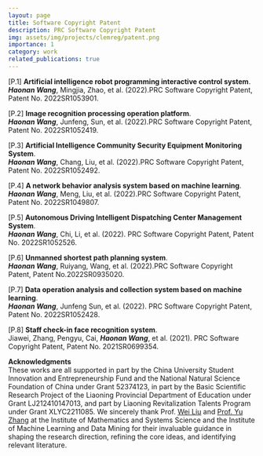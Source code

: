 ```yaml
---
layout: page
title: Software Copyright Patent
description: PRC Software Copyright Patent
img: assets/img/projects/clemreg/patent.png
importance: 1
category: work
related_publications: true
---
```


[P.1] **Artificial intelligence robot programming interactive control system**.\
      ***Haonan Wang***, Mingjia, Zhao, et al. (2022).PRC Software Copyright Patent, Patent No. 2022SR1053901.
 
[P.2] **Image recognition processing operation platform**. \
      ***Haonan Wang***, Junfeng, Sun, et al. (2022).PRC Software Copyright Patent, Patent No. 2022SR1052419.
      
[P.3] **Artificial Intelligence Community Security Equipment Monitoring System**.\
      ***Haonan Wang***, Chang, Liu, et al. (2022).PRC Software Copyright Patent, Patent No. 2022SR1052492.
      
[P.4] **A network behavior analysis system based on machine learning**.\
      ***Haonan Wang***, Meng, Liu, et al. (2022).PRC Software Copyright Patent, Patent No. 2022SR1049807.
      
[P.5] **Autonomous Driving Intelligent Dispatching Center Management System**.\
      ***Haonan Wang***, Chi, Li, et al. (2022). PRC Software Copyright Patent, Patent No. 2022SR1052526.
      
[P.6] **Unmanned shortest path planning system**.\
      ***Haonan Wang***, Ruiyang, Wang, et al. (2022).PRC Software Copyright Patent, Patent No.2022SR0935020.
      
[P.7] **Data operation analysis and collection system based on machine learning**. \
      ***Haonan Wang***, Junfeng Sun, et al. (2022). PRC Software Copyright Patent, Patent No. 2022SR1052428.
      
[P.8] **Staff check-in face recognition system**.\
    Jiawei, Zhang, Pengyu, Cai, ***Haonan Wang***, et al. (2021). PRC Software Copyright Patent, Patent No. 2021SR0699354.

**Acknowledgments**\
     These works are all supported in part by the China University Student Innovation and Entrepreneurship Fund and the National Natural Science Foundation of China under Grant 52374123, in part by the Basic Scientific Research Project of the Liaoning Provincial Department of Education under Grant LJ212410147013, and part by Liaoning Revitalization Talents Program under Grant XLYC2211085. We sincerely thank Prof. [Wei Liu](https://www.researchgate.net/profile/Wei-Liu-523) and [Prof. Yu Zhang](https://www.researchgate.net/profile/Yu-Zhang-264) at the Institute of Mathematics and Systems Science and the Institute of Machine Learning and Data Mining for their invaluable guidance in shaping the research direction, refining the core ideas, and identifying relevant literature. 

